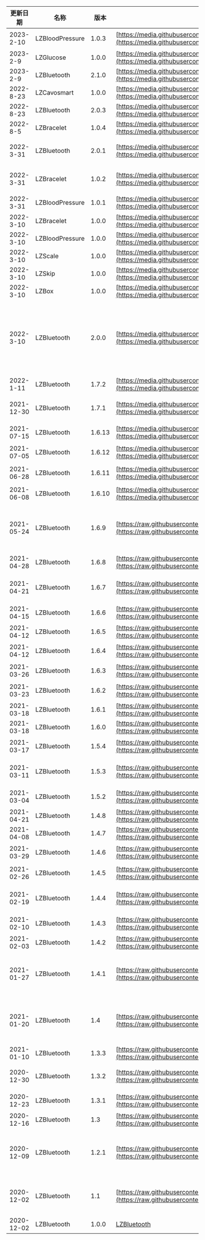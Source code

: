 

| 更新日期 | 名称 | 版本 | 下载地址 | 更新日志 |
| --- | --- | --- | --- | --- |
| 2023-2-10 | LZBloodPressure | 1.0.3 | [https://media.githubusercontent.com/media/leshiguang/Framework/main/LZBloodPressure/1.0.3/LZBloodPressure.framework.zip](https://media.githubusercontent.com/media/leshiguang/Framework/main/LZBloodPressure/1.0.3/LZBloodPressure.framework.zip) | 1、解决血压计绑定的时候血压计可能不回显示‘[]’ |
| 2023-2-9 | LZGlucose | 1.0.0 | [https://media.githubusercontent.com/media/leshiguang/Framework/main/LZGlucose/1.0.0/LZGlucose.framework.zip](https://media.githubusercontent.com/media/leshiguang/Framework/main/LZGlucose/1.0.0/LZGlucose.framework.zip) | 1、增加对G3血糖仪的支持 |
| 2023-2-9 | LZBluetooth | 2.1.0 | [https://media.githubusercontent.com/media/leshiguang/Framework/main/LZBluetooth/2.1.0/LZBluetooth.framework.zip](https://media.githubusercontent.com/media/leshiguang/Framework/main/LZBluetooth/2.1.0/LZBluetooth.framework.zip) | 1、增加对LZGlucose的适配 |
| 2022-8-23 | LZCavosmart | 1.0.0 | [https://media.githubusercontent.com/media/leshiguang/Framework/main/LZCavosmart/1.0.0/LZCavosmart.framework.zip](https://media.githubusercontent.com/media/leshiguang/Framework/main/LZCavosmart/1.0.0/LZCavosmart.framework.zip) | 1、对于cavo手环的支持 |
| 2022-8-23 | LZBluetooth | 2.0.3 | [https://media.githubusercontent.com/media/leshiguang/Framework/main/LZBluetooth/2.0.3/LZBluetooth.framework.zip](https://media.githubusercontent.com/media/leshiguang/Framework/main/LZBluetooth/2.0.3/LZBluetooth.framework.zip) | 1、新增LZDeviceTypeCavo类型 |
| 2022-8-5 | LZBracelet | 1.0.4 | [https://media.githubusercontent.com/media/leshiguang/Framework/main/LZBracelet/1.0.4/LZBracelet.framework.zip](https://media.githubusercontent.com/media/leshiguang/Framework/main/LZBracelet/1.0.4/LZBracelet.framework.zip) | 1、解决5s的报错问题 |
| 2022-3-31 | LZBluetooth | 2.0.1 | [https://media.githubusercontent.com/media/leshiguang/Framework/main/LZBluetooth/2.0.1/LZBluetooth.framework.zip](https://media.githubusercontent.com/media/leshiguang/Framework/main/LZBluetooth/2.0.1/LZBluetooth.framework.zip) | 1、新增回调deviceInfo:didReceiveMeasurementData: 方法 |
| 2022-3-31 | LZBracelet | 1.0.2 | [https://media.githubusercontent.com/media/leshiguang/Framework/main/LZBracelet/1.0.2/LZBracelet.framework.zip](https://media.githubusercontent.com/media/leshiguang/Framework/main/LZBracelet/1.0.2/LZBracelet.framework.zip) | 1、修复hr6的一些解析方法<br />2、适配新回调（部分数据）<br />deviceInfo:didReceiveMeasurementData: |
| 2022-3-31 | LZBloodPressure | 1.0.1 | [https://media.githubusercontent.com/media/leshiguang/Framework/main/LZBloodPressure/1.0.1/LZBloodPressure.framework.zip](https://media.githubusercontent.com/media/leshiguang/Framework/main/LZBloodPressure/1.0.1/LZBloodPressure.framework.zip) | 1、适配新回调<br />deviceInfo:didReceiveMeasurementData: |
| 2022-3-10 | LZBracelet | 1.0.0 | [https://media.githubusercontent.com/media/leshiguang/Framework/main/LZBracelet/1.0.0/LZBracelet.framework.zip](https://media.githubusercontent.com/media/leshiguang/Framework/main/LZBracelet/1.0.0/LZBracelet.framework.zip) | 1、支持手环&手表的库 |
| 2022-3-10 | LZBloodPressure | 1.0.0 | [https://media.githubusercontent.com/media/leshiguang/Framework/main/LZBloodPressure/1.0.0/LZBloodPressure.framework.zip](https://media.githubusercontent.com/media/leshiguang/Framework/main/LZBloodPressure/1.0.0/LZBloodPressure.framework.zip) | 1、支持血压计的库 |
| 2022-3-10 | LZScale | 1.0.0 | [https://media.githubusercontent.com/media/leshiguang/Framework/main/LZScale/1.0.0/LZScale.framework.zip](https://media.githubusercontent.com/media/leshiguang/Framework/main/LZScale/1.0.0/LZScale.framework.zip) | 1、支持秤的库 |
| 2022-3-10 | LZSkip | 1.0.0 | [https://media.githubusercontent.com/media/leshiguang/Framework/main/LZSkip/1.0.0/LZSkip.framework.zip](https://media.githubusercontent.com/media/leshiguang/Framework/main/LZSkip/1.0.0/LZSkip.framework.zip) | 1、支持跳绳的库 |
| 2022-3-10 | LZBox | 1.0.0 | [https://media.githubusercontent.com/media/leshiguang/Framework/main/LZBox/1.0.0/LZBox.framework.zip](https://media.githubusercontent.com/media/leshiguang/Framework/main/LZBox/1.0.0/LZBox.framework.zip) | 1、支持药盒的库 |
| 2022-3-10 | LZBluetooth | 2.0.0 | [https://media.githubusercontent.com/media/leshiguang/Framework/main/LZBluetooth/2.0.0/LZBluetooth.framework.zip](https://media.githubusercontent.com/media/leshiguang/Framework/main/LZBluetooth/2.0.0/LZBluetooth.framework.zip) | 1、为了使包的体积变小，将设备按照不同类型的设备拆分成了6个包，分别是: 核心包(LZBluetooth)、秤(LZScale)、血压计(LZBloodPressure)、手环&手表(LZBracelet)、跳绳(LZSkip)、药盒(LZBox)，你接入什么设备就引入哪些库<br />2、新增：initWithAppId:options 方法，增加了配置选项 |
| 2022-1-11 | LZBluetooth | 1.7.2 | [https://media.githubusercontent.com/media/leshiguang/Framework/main/LZBluetooth/1.7.2/LZBluetooth.framework.zip](https://media.githubusercontent.com/media/leshiguang/Framework/main/LZBluetooth/1.7.2/LZBluetooth.framework.zip) | 1、增加460手表相册表盘打包的方法 |
| 2021-12-30 | LZBluetooth | 1.7.1 | [https://media.githubusercontent.com/media/leshiguang/Framework/main/LZBluetooth/1.7.1/LZBluetooth.framework.zip](https://media.githubusercontent.com/media/leshiguang/Framework/main/LZBluetooth/1.7.1/LZBluetooth.framework.zip) | 1、增加跳绳与药盒的接入<br />2、增加相册表盘打包的方法<br />3、修复hr6的心率解析错误 |
| 2021-07-15 | LZBluetooth | 1.6.13 | [https://media.githubusercontent.com/media/leshiguang/Framework/main/LZBluetooth/1.6.13/LZBluetooth.framework.zip](https://media.githubusercontent.com/media/leshiguang/Framework/main/LZBluetooth/1.6.13/LZBluetooth.framework.zip) | 1、修改utcoffset 的类型 由uint8 变为uint32 |
| 2021-07-05 | LZBluetooth | 1.6.12 | [https://media.githubusercontent.com/media/leshiguang/Framework/main/LZBluetooth/1.6.12/LZBluetooth.framework.zip](https://media.githubusercontent.com/media/leshiguang/Framework/main/LZBluetooth/1.6.12/LZBluetooth.framework.zip) | 1、解决在swift环境的情况下，有可能出现device为nil的情况下导致的崩溃 |
| 2021-06-28 | LZBluetooth | 1.6.11 | [https://media.githubusercontent.com/media/leshiguang/Framework/main/LZBluetooth/1.6.11/LZBluetooth.framework.zip](https://media.githubusercontent.com/media/leshiguang/Framework/main/LZBluetooth/1.6.11/LZBluetooth.framework.zip) | 1、兼容体脂秤6 在亮屏时绑定，数据无法上传的问题 |
| 2021-06-08 | LZBluetooth | 1.6.10 | [https://media.githubusercontent.com/media/leshiguang/Framework/main/LZBluetooth/1.6.10/LZBluetooth.framework.zip](https://media.githubusercontent.com/media/leshiguang/Framework/main/LZBluetooth/1.6.10/LZBluetooth.framework.zip) | 1、解决以配对手环第一次自动连接的时候没有回调 |
| 2021-05-24 | LZBluetooth | 1.6.9 | [https://raw.githubusercontent.com/leshiguang/Framework/main/LZBluetooth/1.6.9/LZBluetooth.framework.zip](https://raw.githubusercontent.com/leshiguang/Framework/main/LZBluetooth/1.6.9/LZBluetooth.framework.zip) | 1、去掉绑定之后的持久化操作，所以这个缓存你们自己维护了，<br />2、增加扫描的参数 numberOfScan，为了解决一次搜索可能搜索不到想要的wifi的问题 |
| 2021-04-28 | LZBluetooth | 1.6.8 | [https://raw.githubusercontent.com/leshiguang/Framework/main/LZBluetooth/1.6.8/LZBluetooth.framework.zip](https://raw.githubusercontent.com/leshiguang/Framework/main/LZBluetooth/1.6.8/LZBluetooth.framework.zip) | 1、修正未注册的血压设备 体重设备deviceId的获取方式 |
| 2021-04-21 | LZBluetooth | 1.6.7 | [https://raw.githubusercontent.com/leshiguang/Framework/main/LZBluetooth/1.6.7/LZBluetooth.framework.zip](https://raw.githubusercontent.com/leshiguang/Framework/main/LZBluetooth/1.6.7/LZBluetooth.framework.zip) | 1、解决运动心率与运动卡路里的sportMode取值错误的问题<br />2、修改运动卡路里的单位，由cal 变为kcal |
| 2021-04-15 | LZBluetooth | 1.6.6 | [https://raw.githubusercontent.com/leshiguang/Framework/main/LZBluetooth/1.6.6/LZBluetooth.framework.zip](https://raw.githubusercontent.com/leshiguang/Framework/main/LZBluetooth/1.6.6/LZBluetooth.framework.zip) | 1、修改获取体脂秤model的方式，兼容一些新版的秤 |
| 2021-04-12 | LZBluetooth | 1.6.5 | [https://raw.githubusercontent.com/leshiguang/Framework/main/LZBluetooth/1.6.5/LZBluetooth.framework.zip](https://raw.githubusercontent.com/leshiguang/Framework/main/LZBluetooth/1.6.5/LZBluetooth.framework.zip) | 1、修改获取体脂秤model的方式 |
| 2021-04-12 | LZBluetooth | 1.6.4 | [https://raw.githubusercontent.com/leshiguang/Framework/main/LZBluetooth/1.6.4/LZBluetooth.framework.zip](https://raw.githubusercontent.com/leshiguang/Framework/main/LZBluetooth/1.6.4/LZBluetooth.framework.zip) | 1、缩减体重绑定的流程，如果遇到未注册的设备，sdk内部去注册该设备。 |
| 2021-03-26 | LZBluetooth | 1.6.3 | [https://raw.githubusercontent.com/leshiguang/Framework/main/LZBluetooth/1.6.3/LZBluetooth.framework.zip](https://raw.githubusercontent.com/leshiguang/Framework/main/LZBluetooth/1.6.3/LZBluetooth.framework.zip) | 1、增加 LZDeviceProtocol 的属性macAddress |
| 2021-03-23 | LZBluetooth | 1.6.2 | [https://raw.githubusercontent.com/leshiguang/Framework/main/LZBluetooth/1.6.2/LZBluetooth.framework.zip](https://raw.githubusercontent.com/leshiguang/Framework/main/LZBluetooth/1.6.2/LZBluetooth.framework.zip) | 1、修改鉴权缓存机制，鉴权成功就缓存，其他不缓存 |
| 2021-03-18 | LZBluetooth | 1.6.1 | [https://raw.githubusercontent.com/leshiguang/Framework/main/LZBluetooth/1.6.1/LZBluetooth.framework.zip](https://raw.githubusercontent.com/leshiguang/Framework/main/LZBluetooth/1.6.1/LZBluetooth.framework.zip) | 1、去掉实时心率api 将其转移至设置项 |
| 2021-03-18 | LZBluetooth | 1.6.0 | [https://raw.githubusercontent.com/leshiguang/Framework/main/LZBluetooth/1.6.0/LZBluetooth.framework.zip](https://raw.githubusercontent.com/leshiguang/Framework/main/LZBluetooth/1.6.0/LZBluetooth.framework.zip) | 1、增加实时心率api |
| 2021-03-17 | LZBluetooth | 1.5.4 | [https://raw.githubusercontent.com/leshiguang/Framework/main/LZBluetooth/1.5.4/LZBluetooth.framework.zip](https://raw.githubusercontent.com/leshiguang/Framework/main/LZBluetooth/1.5.4/LZBluetooth.framework.zip) | 1、解决蓝牙开关断开的时候没有扫描服务特征导致的无响应问题 |
| 2021-03-11 | LZBluetooth | 1.5.3 | [https://raw.githubusercontent.com/leshiguang/Framework/main/LZBluetooth/1.5.3/LZBluetooth.framework.zip](https://raw.githubusercontent.com/leshiguang/Framework/main/LZBluetooth/1.5.3/LZBluetooth.framework.zip) | 1、解决 椭圆机，篮球，足球，羽毛球，排球，乒乓球，瑜伽，健身舞，太极的运动数据解析问题 |
| 2021-03-04 | LZBluetooth | 1.5.2 | [https://raw.githubusercontent.com/leshiguang/Framework/main/LZBluetooth/1.5.2/LZBluetooth.framework.zip](https://raw.githubusercontent.com/leshiguang/Framework/main/LZBluetooth/1.5.2/LZBluetooth.framework.zip) | 1、增加支持体重与血压，<br />2、增加一个删除鉴权缓存的接口 |
| 2021-04-21 | LZBluetooth | 1.4.8 | [https://raw.githubusercontent.com/leshiguang/Framework/main/LZBluetooth/1.4.8/LZBluetooth.framework.zip](https://raw.githubusercontent.com/leshiguang/Framework/main/LZBluetooth/1.4.8/LZBluetooth.framework.zip) |  |
| 2021-04-08 | LZBluetooth | 1.4.7 | [https://raw.githubusercontent.com/leshiguang/Framework/main/LZBluetooth/1.4.7/LZBluetooth.framework.zip](https://raw.githubusercontent.com/leshiguang/Framework/main/LZBluetooth/1.4.7/LZBluetooth.framework.zip) | 1、解决鉴权首次会出现多次失败的情况 |
| 2021-03-29 | LZBluetooth | 1.4.6 | [https://raw.githubusercontent.com/leshiguang/Framework/main/LZBluetooth/1.4.6/LZBluetooth.framework.zip](https://raw.githubusercontent.com/leshiguang/Framework/main/LZBluetooth/1.4.6/LZBluetooth.framework.zip) | 1.4.x版本只有手环的代码、将1.6.x版本的手环部分修改同步到1.4.6， |
| 2021-02-26 | LZBluetooth | 1.4.5 | [https://raw.githubusercontent.com/leshiguang/Framework/main/LZBluetooth/1.4.5/LZBluetooth.framework.zip](https://raw.githubusercontent.com/leshiguang/Framework/main/LZBluetooth/1.4.5/LZBluetooth.framework.zip) | 1、解决蓝牙开关断开的时候没有扫描服务特征导致的无响应问题 |
| 2021-02-19 | LZBluetooth | 1.4.4 | [https://raw.githubusercontent.com/leshiguang/Framework/main/LZBluetooth/1.4.4/LZBluetooth.framework.zip](https://raw.githubusercontent.com/leshiguang/Framework/main/LZBluetooth/1.4.4/LZBluetooth.framework.zip) | 1、解决 椭圆机，篮球，足球，羽毛球，排球，乒乓球，瑜伽，健身舞，太极的运动数据解析问题 |
| 2021-02-10 | LZBluetooth | 1.4.3 | [https://raw.githubusercontent.com/leshiguang/Framework/main/LZBluetooth/1.4.3/LZBluetooth.framework.zip](https://raw.githubusercontent.com/leshiguang/Framework/main/LZBluetooth/1.4.3/LZBluetooth.framework.zip) | 1、解决勿扰模式下的是否允许抬手亮屏开关失效的问题 |
| 2021-02-03 | LZBluetooth | 1.4.2 | [https://raw.githubusercontent.com/leshiguang/Framework/main/LZBluetooth/1.4.2/LZBluetooth.framework.zip](https://raw.githubusercontent.com/leshiguang/Framework/main/LZBluetooth/1.4.2/LZBluetooth.framework.zip) | 1、解决设置消息提醒无效的问题 |
| 2021-01-27 | LZBluetooth | 1.4.1 | [https://raw.githubusercontent.com/leshiguang/Framework/main/LZBluetooth/1.4.1/LZBluetooth.framework.zip](https://raw.githubusercontent.com/leshiguang/Framework/main/LZBluetooth/1.4.1/LZBluetooth.framework.zip) | 1、增加一个绑定状态 <br />/// 输入随机码错误 (报这个错误是可以继续输入正确的随机码)<br />    LZBindStateInputRandomNumberError = 7 |
| 2021-01-20 | LZBluetooth | 1.4 | [https://raw.githubusercontent.com/leshiguang/Framework/main/LZBluetooth/1.4/LZBluetooth.framework.zip](https://raw.githubusercontent.com/leshiguang/Framework/main/LZBluetooth/1.4/LZBluetooth.framework.zip) | 1、解决睡眠解析问题<br />2、修改LZA5SettingEventRemindData数据结构<br />3、修改 LZSendDataCompletion的数据结构 |
| 2021-01-10 | LZBluetooth | 1.3.3 | [https://raw.githubusercontent.com/leshiguang/Framework/main/LZBluetooth/1.3.3/LZBluetooth.framework.zip](https://raw.githubusercontent.com/leshiguang/Framework/main/LZBluetooth/1.4/LZBluetooth.framework.zip) | 1、替换旧的天气接口，换成新的天气接口 |
| 2020-12-30 | LZBluetooth | 1.3.2 | [https://raw.githubusercontent.com/leshiguang/Framework/main/LZBluetooth/1.3.2/LZBluetooth.framework.zip](https://raw.githubusercontent.com/leshiguang/Framework/main/LZBluetooth/1.3.2/LZBluetooth.framework.zip) | 1、解决天气时间戳的问题<br />2、去除一个方法 confirmSuccess:macString:deviceType |
| 2020-12-23 | LZBluetooth | 1.3.1 | [https://raw.githubusercontent.com/leshiguang/Framework/main/LZBluetooth/1.3.1/LZBluetooth.framework.zip](https://raw.githubusercontent.com/leshiguang/Framework/main/LZBluetooth/1.3.1/LZBluetooth.framework.zip) | 1、添加请求天气的接口<br />2、优化设置type的命名 |
| 2020-12-16 | LZBluetooth | 1.3 | [https://raw.githubusercontent.com/leshiguang/Framework/main/LZBluetooth/1.3/LZBluetooth.framework.zip](https://raw.githubusercontent.com/leshiguang/Framework/main/LZBluetooth/1.3/LZBluetooth.framework.zip) | 1、测量数据模型与安卓对其 |
| 2020-12-09 | LZBluetooth | 1.2.1 | [https://raw.githubusercontent.com/leshiguang/Framework/main/LZBluetooth/1.2.1/LZBluetooth.framework.zip](https://raw.githubusercontent.com/leshiguang/Framework/main/LZBluetooth/1.2.1/LZBluetooth.framework.zip) | 1、优化已经处于配对过程中的设备的绑定流程<br />2、优化消息提醒，增加自定义<br />3、优化闹钟，目前只能支持一个闹钟一个闹钟的设置 |
| 2020-12-02 | LZBluetooth | 1.1 | [https://raw.githubusercontent.com/leshiguang/Framework/main/LZBluetooth/1.1/LZBluetooth.framework.zip](https://raw.githubusercontent.com/leshiguang/Framework/main/LZBluetooth/1.1/LZBluetooth.framework.zip) | 1、增加 device的属性 sn<br />2、解决闹钟设置失效的问题<br />3、增加sleep calories heartrate的数据的属性 srcData |
| 2020-12-02 | LZBluetooth | 1.0.0 | [LZBluetooth](https://raw.githubusercontent.com/leshiguang/Framework/main/LZBluetooth/1.0.0/LZBluetooth.framework.zip) | 初始版本 |


